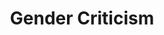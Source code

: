 ---
layout: book
published: true
permalink: /writing/articles/gender-criticism.html
category: Published Articles

type: article
role: author
with: none
title: Gender Criticism
sub_title: none

in:
    - description:  book
      editors:      
        - Stephen Greenblatt
        - Giles Gunn
      publication:  Redrawing the Boundaries
      issue:        52-3
      publisher:    MLA
      location:     New York
      series:       none
      date:         1993
      binding:      none
      notes:        none
      translations: none
      isbn:         none
      further_editions: none

cover_img: none
description: none

display_data:
    - {k: title, v: Title}
    - {k: editions.publisher, v: Publisher}
    - {k: editions.date, v: Publication Date}
  
---